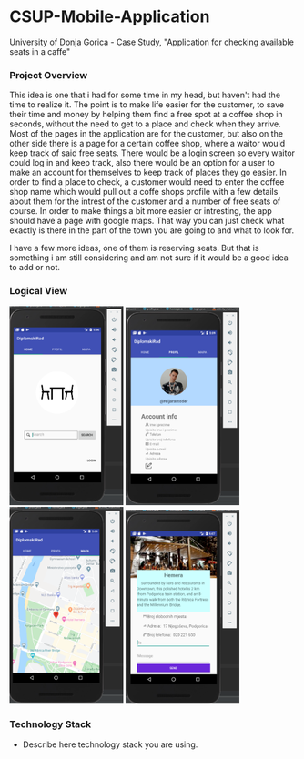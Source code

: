 # CSUP-Mobile-Application

University of Donja Gorica - Case Study, "Application for checking available seats in a caffe"

### Project Overview

This idea is one that i had for some time in my head, but haven't had the time to realize it. The point is to make life easier for the customer, to save their time and money by helping them find a free spot at a coffee shop in seconds, without the need to get to a place and check when they arrive. Most of the pages in the application are for the customer, but also on the other side there is a page for a certain coffee shop, where a waitor would keep track of said free seats. There would be a login screen so every waitor could log in and keep track, also there would be an option for a user to make an account for themselves to keep track of places they go easier. In order to find a place to check, a customer would need to enter the coffee shop name which would pull out a coffe shops profile with a few details about them for the intrest of the customer and a number of free seats of course. In order to make things a bit more easier or intresting, the app should have a page with google maps. That way you can just check what exactly is there in the part of the town you are going to and what to look for.

I have a few more ideas, one of them is reserving seats. But that is something i am still considering and am not sure if it would be a good idea to add or not.

### Logical View

<img src="Slike/prva.PNG" width = "200"> <img src="Slike/treca.PNG" width = "200">
<img src="Slike/cetvrta.PNG" width = "200"> <img src="Slike/druga.PNG" width = "200">



### Technology Stack

* Describe here technology stack you are using.
